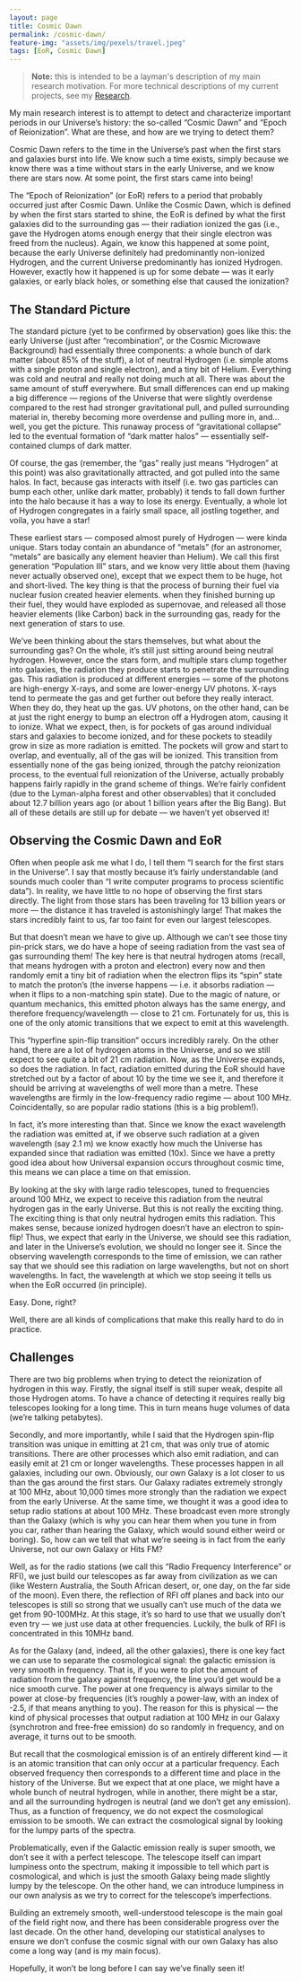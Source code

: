 ```yaml
---
layout: page
title: Cosmic Dawn
permalink: /cosmic-dawn/
feature-img: "assets/img/pexels/travel.jpeg"
tags: [EoR, Cosmic Dawn]
---
```


> **Note:** this is intended to be a layman's description of my main research motivation. 
> For more technical descriptions of my current projects, see my [Research](research).

My main research interest is to attempt to detect and characterize important periods in 
our Universe’s history: the so-called “Cosmic Dawn” and “Epoch of Reionization”. What 
are these, and how are we trying to detect them?

Cosmic Dawn refers to the time in the Universe’s past when the first stars and galaxies 
burst into life. We know such a time exists, simply because we know there was a time 
without stars in the early Universe, and we know there are stars now. At some point, the 
first stars came into being!

The “Epoch of Reionization” (or EoR) refers to a period that probably occurred just after 
Cosmic Dawn. Unlike the Cosmic Dawn, which is defined by when the first stars started to
shine, the EoR is defined by what the first galaxies did to the surrounding gas — their 
radiation ionized the gas (i.e., gave the Hydrogen atoms enough energy that their single 
electron was freed from the nucleus). Again, we know this happened at some point, because 
the early Universe definitely had predominantly non-ionized Hydrogen, and the current 
Universe predominantly has ionized Hydrogen. However, exactly how it happened is up for 
some debate — was it early galaxies, or early black holes, or something else that caused 
the ionization?

## The Standard Picture

The standard picture (yet to be confirmed by observation) goes like this: the early 
Universe (just after “recombination”, or the Cosmic Microwave Background) had essentially
three components: a whole bunch of dark matter (about 85% of the stuff), a lot of neutral
Hydrogen (i.e. simple atoms with a single proton and single electron), and a tiny bit of
Helium. Everything was cold and neutral and really not doing much at all. There was about 
the same amount of stuff everywhere. But small differences can end up making a big difference — 
regions of the Universe that were slightly overdense compared to the rest had stronger 
gravitational pull, and pulled surrounding material in, thereby becoming more overdense 
and pulling more in, and… well, you get the picture. This runaway process of 
“gravitational collapse” led to the eventual formation of “dark matter halos” — essentially 
self-contained clumps of dark matter.

Of course, the gas (remember, the “gas” really just means “Hydrogen” at this point) was 
also gravitationally attracted, and got pulled into the same halos. In fact, because gas 
interacts with itself (i.e. two gas particles can bump each other, unlike dark matter, 
probably) it tends to fall down further into the halo because it has a way to lose its 
energy. Eventually, a whole lot of Hydrogen congregates in a fairly small space, all 
jostling together, and voila, you have a star!

These earliest stars — composed almost purely of Hydrogen — were kinda unique. Stars 
today contain an abundance of “metals” (for an astronomer, “metals” are basically any 
element heavier than Helium). We call this first generation “Population III” stars, and
we know very little about them (having never actually observed one), except that we 
expect them to be huge, hot and short-lived. The key thing is that the process of burning 
their fuel via nuclear fusion created heavier elements. when they finished burning up 
their fuel, they would have exploded as supernovae, and released all those heavier 
elements (like Carbon) back in the surrounding gas, ready for the next generation of 
stars to use.

We’ve been thinking about the stars themselves, but what about the surrounding gas? On 
the whole, it’s still just sitting around being neutral hydrogen. However, once the 
stars form, and multiple stars clump together into galaxies, the radiation they produce 
starts to penetrate the surrounding gas. This radiation is produced at different 
energies — some of the photons are high-energy X-rays, and some are lower-energy UV 
photons. X-rays tend to permeate the gas and get further out before they really interact. 
When they do, they heat up the gas. UV photons, on the other hand, can be at just the 
right energy to bump an electron off a Hydrogen atom, causing it to ionize. What we 
expect, then, is for pockets of gas around individual stars and galaxies to become 
ionized, and for these pockets to steadily grow in size as more radiation is emitted. 
The pockets will grow and start to overlap, and eventually, all of the gas will be 
ionized. This transition from essentially none of the gas being ionized, through the 
patchy reionization process, to the eventual full reionization of the Universe, actually
probably happens fairly rapidly in the grand scheme of things. We’re fairly confident 
(due to the Lyman-alpha forest and other observables) that it concluded about 12.7 
billion years ago (or about 1 billion years after the Big Bang). But all of these details
are still up for debate — we haven’t yet observed it!

## Observing the Cosmic Dawn and EoR

Often when people ask me what I do, I tell them “I search for the first stars in the
Universe”. I say that mostly because it’s fairly understandable (and sounds much cooler 
than “I write computer programs to process scientific data”). In reality, we have little 
to no hope of observing the first stars directly. The light from those stars has been 
traveling for 13 billion years or more — the distance it has traveled is astonishingly 
large! That makes the stars incredibly faint to us, far too faint for even our largest 
telescopes.

But that doesn’t mean we have to give up. Although we can’t see those tiny pin-prick 
stars, we do have a hope of seeing radiation from the vast sea of gas surrounding them! 
The key here is that neutral hydrogen atoms (recall, that means hydrogen with a proton 
and electron) every now and then randomly emit a tiny bit of radiation when the electron 
flips its “spin” state to match the proton’s (the inverse happens — i.e. it absorbs 
radiation — when it flips to a non-matching spin state). Due to the magic of nature, or 
quantum mechanics, this emitted photon always has the same energy, and therefore 
frequency/wavelength — close to 21 cm. Fortunately for us, this is one of the only atomic 
transitions that we expect to emit at this wavelength.

This “hyperfine spin-flip transition” occurs incredibly rarely. On the other hand, there
are a lot of hydrogen atoms in the Universe, and so we still expect to see quite a bit 
of 21 cm radiation. Now, as the Universe expands, so does the radiation. In fact, 
radiation emitted during the EoR should have stretched out by a factor of about 10 by 
the time we see it, and therefore it should be arriving at wavelengths of well more than
a metre. These wavelengths are firmly in the low-frequency radio regime — about 100 MHz.
Coincidentally, so are popular radio stations (this is a big problem!).

In fact, it’s more interesting than that. Since we know the exact wavelength the 
radiation was emitted at, if we observe such radiation at a given wavelength (say 2.1 m) 
we know exactly how much the Universe has expanded since that radiation was emitted (10x).
Since we have a pretty good idea about how Universal expansion occurs throughout cosmic 
time, this means we can place a time on that emission.

By looking at the sky with large radio telescopes, tuned to frequencies around 100 MHz, 
we expect to receive this radiation from the neutral hydrogen gas in the early Universe.
But this is not really the exciting thing. The exciting thing is that only neutral hydrogen 
emits this radiation. This makes sense, because ionized hydrogen doesn’t have an electron 
to spin-flip! Thus, we expect that early in the Universe, we should see this radiation, 
and later in the Universe’s evolution, we should no longer see it. Since the observing 
wavelength corresponds to the time of emission, we can rather say that we should see this 
radiation on large wavelengths, but not on short wavelengths. In fact, the wavelength at 
which we stop seeing it tells us when the EoR occurred (in principle).

Easy. Done, right?

Well, there are all kinds of complications that make this really hard to do in practice.

## Challenges

There are two big problems when trying to detect the reionization of hydrogen in this way. 
Firstly, the signal itself is still super weak, despite all those Hydrogen atoms. To have 
a chance of detecting it requires really big telescopes looking for a long time. This in 
turn means huge volumes of data (we’re talking petabytes).

Secondly, and more importantly, while I said that the Hydrogen spin-flip transition was 
unique in emitting at 21 cm, that was only true of atomic transitions. There are other 
processes which also emit radiation, and can easily emit at 21 cm or longer wavelengths. 
These processes happen in all galaxies, including our own. Obviously, our own Galaxy is 
a lot closer to us than the gas around the first stars. Our Galaxy radiates extremely 
strongly at 100 MHz, about 10,000 times more strongly than the radiation we expect from 
the early Universe. At the same time, we thought it was a good idea to setup radio 
stations at about 100 MHz. These broadcast even more strongly than the Galaxy (which is
why you can hear them when you tune in from you car, rather than hearing the Galaxy, 
which would sound either weird or boring). So, how can we tell that what we’re seeing is 
in fact from the early Universe, not our own Galaxy or Hits FM?

Well, as for the radio stations (we call this “Radio Frequency Interference” or RFI), we 
just build our telescopes as far away from civilization as we can (like Western Australia, 
the South African desert, or, one day, on the far side of the moon). Even there, the 
reflection of RFI off planes and back into our telescopes is still so strong that we 
usually can’t use much of the data we get from 90-100MHz. At this stage, it’s so hard to 
use that we usually don’t even try — we just use data at other frequencies. Luckily, the
bulk of RFI is concentrated in this 10MHz band.

As for the Galaxy (and, indeed, all the other galaxies), there is one key fact we can 
use to separate the cosmological signal: the galactic emission is very smooth in frequency. 
That is, if you were to plot the amount of radiation from the galaxy against frequency,
the line you’d get would be a nice smooth curve. The power at one frequency is always 
similar to the power at close-by frequencies (it’s roughly a power-law, with an index of
-2.5, if that means anything to you). The reason for this is physical — the kind of
physical processes that output radiation at 100 MHz in our Galaxy (synchrotron and free-free emission) 
do so randomly in frequency, and on average, it turns out to be smooth.

But recall that the cosmological emission is of an entirely different kind — it is an 
atomic transition that can only occur at a particular frequency. Each observed frequency 
then corresponds to a different time and place in the history of the Universe. But we 
expect that at one place, we might have a whole bunch of neutral hydrogen, while in another, 
there might be a star, and all the surrounding hydrogen is neutral (and we don’t get any 
emission). Thus, as a function of frequency, we do not expect the cosmological emission 
to be smooth. We can extract the cosmological signal by looking for the lumpy parts of 
the spectra.

Problematically, even if the Galactic emission really is super smooth, we don’t see it 
with a perfect telescope. The telescope itself can impart lumpiness onto the spectrum, 
making it impossible to tell which part is cosmological, and which is just the smooth 
Galaxy being made slightly lumpy by the telescope. On the other hand, we can introduce 
lumpiness in our own analysis as we try to correct for the telescope’s imperfections.

Building an extremely smooth, well-understood telescope is the main goal of the field 
right now, and there has been considerable progress over the last decade. On the other 
hand, developing our statistical analyses to ensure we don’t confuse the cosmic signal 
with our own Galaxy has also come a long way (and is my main focus).

Hopefully, it won’t be long before I can say we’ve finally seen it!